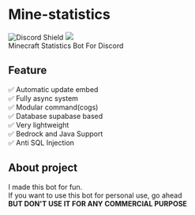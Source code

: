 # Mine-statistics
<img src="https://discord.com/api/guilds/1292780177218080798/widget.png?style=shield" alt="Discord Shield"/> <a href="https://discord.com/oauth2/authorize?client_id=971570577057935390"><img src="https://img.shields.io/badge/Click_here-To_invite_bot-blue"></a><br>
Minecraft Statistics Bot For Discord

## Feature
✅ Automatic update embed <br>
✅ Fully async system <br>
✅ Modular command(cogs) <br> 
✅ Database supabase based <br>
✅ Very lightweight <br>
✅ Bedrock and Java Support <br>
✅ Anti SQL Injection

## About project
I made this bot for fun. <br>
If you want to use this bot for personal use, go ahead <br>
**BUT DON'T USE IT FOR ANY COMMERCIAL PURPOSE**
